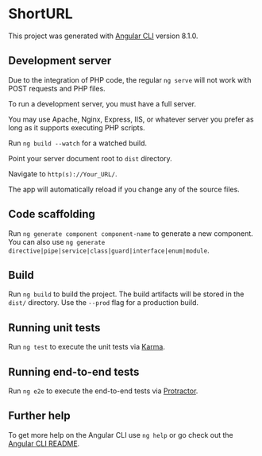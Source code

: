 # ShortURL

This project was generated with [Angular CLI](https://github.com/angular/angular-cli) version 8.1.0.

## Development server

Due to the integration of PHP code, the regular `ng serve` will not work with POST requests and PHP files.

To run a development server, you must have a full server.

You may use Apache, Nginx, Express, IIS, or whatever server you prefer as long as it supports executing PHP scripts.

Run `ng build --watch` for a watched build.

Point your server document root to `dist` directory.

Navigate to `http(s)://Your_URL/`.

The app will automatically reload if you change any of the source files.

## Code scaffolding

Run `ng generate component component-name` to generate a new component. You can also use `ng generate directive|pipe|service|class|guard|interface|enum|module`.

## Build

Run `ng build` to build the project. The build artifacts will be stored in the `dist/` directory. Use the `--prod` flag for a production build.

## Running unit tests

Run `ng test` to execute the unit tests via [Karma](https://karma-runner.github.io).

## Running end-to-end tests

Run `ng e2e` to execute the end-to-end tests via [Protractor](http://www.protractortest.org/).

## Further help

To get more help on the Angular CLI use `ng help` or go check out the [Angular CLI README](https://github.com/angular/angular-cli/blob/master/README.md).
